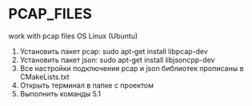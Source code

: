 # PCAP_FILES
work with pcap files 
OS Linux (Ubuntu)
1. Установить пакет pcap: sudo apt-get install libpcap-dev
2. Установить пакет json: sudo apt-get install libjsoncpp-dev
3. Все настройки подключения pcap и json библиотек прописаны в CMakeLists.txt
4. Открыть терминал в папке с проектом
5. Выполнить команды
5.1 
